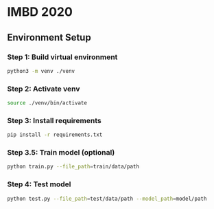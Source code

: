# IMBD 2020

## Environment Setup

### Step 1: Build virtual environment

```bash
python3 -m venv ./venv
```

### Step 2: Activate venv

```bash
source ./venv/bin/activate
```

### Step 3: Install requirements

```bash
pip install -r requirements.txt
```

### Step 3.5: Train model (optional)

```bash
python train.py --file_path=train/data/path
```

### Step 4: Test model

```bash
python test.py --file_path=test/data/path --model_path=model/path
```

